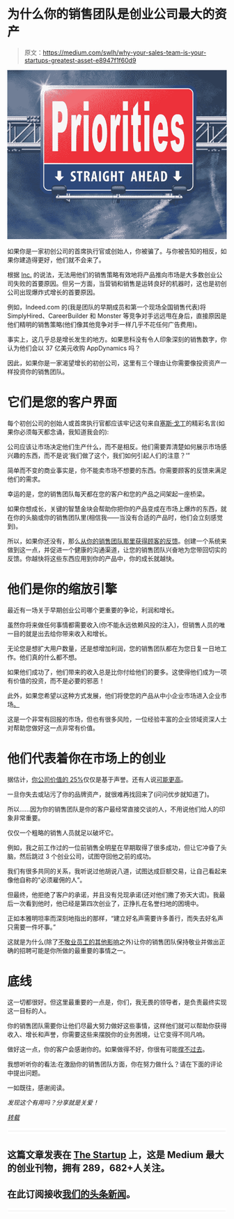 # 为什么你的销售团队是创业公司最大的资产

> 原文：<https://medium.com/swlh/why-your-sales-team-is-your-startups-greatest-asset-e8947f1f60d9>

![](img/b2246a7764b64db48c283b4176100d23.png)

如果你是一家初创公司的首席执行官或创始人，你被骗了。与你被告知的相反，如果你建造得更好，他们就不会来了。

根据 [Inc.](https://www.entrepreneur.com/article/244826#) 的说法，无法用他们的销售策略有效地将产品推向市场是大多数创业公司失败的首要原因。但另一方面，当营销和销售是运转良好的机器时，这也是初创公司出现爆炸式增长的首要原因。

例如，Indeed.com 的(我是团队的早期成员和第一个现场全国销售代表)将 SimplyHired、CareerBuilder 和 Monster 等竞争对手远远甩在身后，直接原因是他们精明的销售策略(他们像其他竞争对手一样几乎不花任何广告费用)。

事实上，这几乎总是增长发生的地方。如果思科没有令人印象深刻的销售数字，你认为他们会以 37 亿美元收购 AppDynamics 吗？

因此，如果你是一家渴望增长的初创公司，这里有三个理由让你需要像投资资产一样投资你的销售团队。

# 它们是您的客户界面

每个初创公司的创始人或首席执行官都应该牢记这句来自[塞斯·戈丁](https://www.inc.com/abigail-tracy/seth-godin-marketing-is-not-about-paying-for-attention.html)的精彩名言(如果你必须每天都念诵，我知道我会的):

公司应该让市场决定他们生产什么，而不是相反。他们需要弄清楚如何展示市场感兴趣的东西，而不是说‘我们做了这个，我们如何引起人们的注意？’”

简单而不变的商业事实是，你不能卖市场不想要的东西。你需要顾客的反馈来满足他们的需求。

幸运的是，您的销售团队每天都在您的客户和您的产品之间架起一座桥梁。

如果你想成长，关键的智慧金块会帮助你把你的产品变成在市场上爆炸的东西，就在你的头脑或你的销售团队里(相信我——当没有合适的产品时，他们会立刻感觉到)。

所以，如果你还没有，那么[从你的销售团队那里获得顾客的反馈](https://www.pardot.com/blog/6-crucial-questions-ask-sales-team-customer/)。创建一个系统来做到这一点，并促进一个健康的沟通渠道，让您的销售团队兴奋地为您带回切实的反馈。你越快将这些东西应用到你的产品中，你的成长就越快。

# 他们是你的缩放引擎

最近有一场关于早期创业公司哪个更重要的争论，利润和增长。

虽然你将来做任何事情都需要收入(你不能永远依赖风投的注入)，但销售人员的唯一目的就是出去给你带来收入和增长。

无论您是想扩大用户数量，还是想增加利润，您的销售团队都在为您日复一日地工作。他们真的什么都不想。

如果他们成功了，他们带来的收入总是比你付给他们的要多。这使得他们成为一项有价值的投资，而不是必要的邪恶！

此外，如果您希望以这种方式发展，他们将使您的产品从中小企业市场进入企业市场[。](https://avenuetalentpartners.com/want-hire-enterprise-sales-team-startup-heres-need-know-first/)

这是一个非常有回报的市场，但也有很多风险，一位经验丰富的企业领域资深人士对帮助您做好这一点非常有价值。

# 他们代表着你在市场上的创业

据估计，[你公司价值的 25%](https://www.webpagefx.com/blog/marketing/companys-online-reputation-important/)仅仅是基于声誉。还有人说[可能更高](https://hbr.org/2007/02/reputation-and-its-risks)。

一旦你失去或玷污了你的品牌资产，就很难再找回来了(问问优步就知道了)。

所以……因为你的销售团队是你的客户最经常直接交谈的人，不用说他们给人的印象非常重要。

仅仅一个粗略的销售人员就足以破坏它。

例如，我之前工作过的一位前销售全明星在早期取得了很多成功，但让它冲昏了头脑，然后跳过 3 个创业公司，试图夺回他之前的成功。

我们有很多共同的关系，我听说过他胡说八道，试图达成巨额交易，让自己看起来像他自称的“必须雇佣的人”。

但最终，他拒绝了客户的承诺，并且没有兑现承诺(还对他们撒了弥天大谎)。我最后一次看到他时，他已经是第四次创业了，正挣扎在名誉扫地的困境中。

正如本雅明坦率而深刻地指出的那样，“建立好名声需要许多善行，而失去好名声只需要一件坏事。”

这就是为什么(除了[不敬业员工的其他影响](https://www.inc.com/ariana-ayu/the-enormous-cost-of-unhappy-employees.html)之外)让你的销售团队保持敬业并做出正确的招聘可能是你所做的最重要的事情之一。

# 底线

这一切都很好。但这里最重要的一点是，你们，我无畏的领导者，是负责最终实现这一目标的人。

你的销售团队需要你让他们尽最大努力做好这些事情，这样他们就可以帮助你获得收入、增长和声誉，你需要这些来摆脱你的业务困境，让它变得不同凡响。

做好这一点，你的客户会感谢你的。如果做得不好，你很有可能[撑不过去](https://www.fastcompany.com/3003827/why-most-venture-backed-companies-fail)。

我想听听你的看法:在激励你的销售团队方面，你在努力做什么？请在下面的评论中提出问题。

一如既往，感谢阅读。

*发现这个有用吗？分享就是关爱！*

[*转载*](https://avenuetalentpartners.com/sales-team-startups-greatest-asset/)

![](img/731acf26f5d44fdc58d99a6388fe935d.png)

## 这篇文章发表在 [The Startup](https://medium.com/swlh) 上，这是 Medium 最大的创业刊物，拥有 289，682+人关注。

## 在此订阅接收[我们的头条新闻](http://growthsupply.com/the-startup-newsletter/)。

![](img/731acf26f5d44fdc58d99a6388fe935d.png)